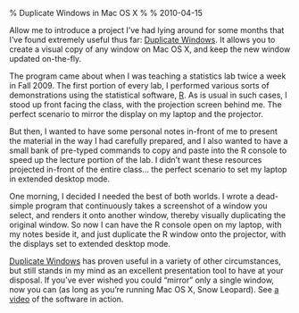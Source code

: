 % Duplicate Windows in Mac OS X
%
% 2010-04-15

<p>Allow me to introduce a project I’ve had lying around for some months that I’ve found extremely useful thus far: <a href="http://www.fabiancanas.com/Projects/DuplicateWindows/">Duplicate Windows</a>. It allows you to create a visual copy of any window on Mac OS X, and keep the new window updated on-the-fly.</p><p>The program came about when I was teaching a statistics lab twice a week in Fall 2009. The first portion of every lab, I performed various sorts of demonstrations using the statistical software, <a href="http://www.r-project.org/">R</a>. As is usual in such cases, I stood up front facing the class, with the projection screen behind me. The perfect scenario to mirror the display on my laptop and the projector.</p><p>But then, I wanted to have some personal notes in-front of me to present the material in the way I had carefully prepared, and I also wanted to have a small bank of pre-typed commands to copy and paste into the R console to speed up the lecture portion of the lab. I didn’t want these resources projected in-front of the entire class… the perfect scenario to set my laptop in extended desktop mode.</p><p>One morning, I decided I needed the best of both worlds. I wrote a dead-simple program that continuously takes a screenshot of a window you select, and renders it onto another window, thereby visually duplicating the original window. So now I can have the R console open on my laptop, with my notes beside it, and just duplicate the R window onto the projector, with the displays set to extended desktop mode.</p><p><a href="http://www.fabiancanas.com/Projects/DuplicateWindows/">Duplicate Windows</a> has proven useful in a variety of other circumstances, but still stands in my mind as an excellent presentation tool to have at your disposal. If you’ve ever wished you could “mirror” only a single window, now you can (as long as you’re running Mac OS X, Snow Leopard). See <a href="http://www.fabiancanas.com/Projects/DuplicateWindows/#video">a video</a> of the software in action.</p>
